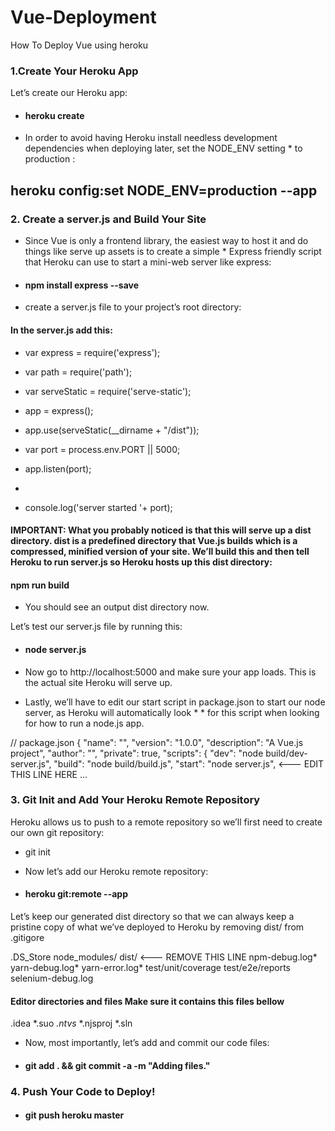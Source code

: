 # Vue-Deployment
How To Deploy Vue using heroku
### 1.Create Your Heroku App
 Let’s create our Heroku app:
 * #### heroku create <YOUR-PROJECT-NAME-HERE>
 * In order to avoid having Heroku install needless development dependencies when deploying later, set the NODE_ENV setting   * to production :
 ## heroku config:set NODE_ENV=production --app <YOUR-PROJECT-NAME-HERE>

### 2. Create a server.js and Build Your Site

* Since Vue is only a frontend library, the easiest way to host it and do things like serve up assets is to create a simple * Express friendly script that Heroku can use to start a mini-web server like  express:

 * #### npm install express --save

* create a server.js file to your project’s root directory:

#### In the server.js add this:

* var express = require('express');
* var path = require('path');
* var serveStatic = require('serve-static');

* app = express();
* app.use(serveStatic(__dirname + "/dist"));

* var port = process.env.PORT || 5000;
* app.listen(port);
*
* console.log('server started '+ port);

#### IMPORTANT: What you probably noticed is that this will serve up a dist directory. dist is a predefined directory that Vue.js builds which is a compressed, minified version of your site. We’ll build this and then tell Heroku to run server.js so Heroku hosts up this dist directory:

#### npm run build

* You should see an output dist directory now.

Let’s test our server.js file by running this:

* #### node server.js

* Now go to http://localhost:5000 and make sure your app loads. This is the actual site Heroku will serve up.

* Lastly, we’ll have to edit our start script in package.json to start our node server, as Heroku will automatically look * * for this script when looking for how to run a node.js app.

// package.json
{
  "name": "<YOUR-PROJECT-NAME-HERE>",
  "version": "1.0.0",
  "description": "A Vue.js project",
  "author": "",
  "private": true,
  "scripts": {
    "dev": "node build/dev-server.js",
    "build": "node build/build.js",
    "start": "node server.js",   <--- EDIT THIS LINE HERE 
...

### 3. Git Init and Add Your Heroku Remote Repository

Heroku allows us to push to a remote repository so we’ll first need to create our own git repository:

* git init

* Now let’s add our Heroku remote repository:

* #### heroku git:remote --app <YOUR-PROJECT-NAME-HERE>

Let’s keep our generated dist directory so that we can always keep a pristine copy of what we’ve deployed to Heroku by removing dist/ from .gitigore

.DS_Store
node_modules/
dist/  <--- REMOVE THIS LINE
npm-debug.log*
yarn-debug.log*
yarn-error.log*
test/unit/coverage
test/e2e/reports
selenium-debug.log

#### Editor directories and files Make sure it contains this files bellow
.idea
*.suo
*.ntvs*
*.njsproj
*.sln

* Now, most importantly, let’s add and commit our code files:

* #### git add . && git commit -a -m "Adding files."

### 4. Push Your Code to Deploy!

 * #### git push heroku master
